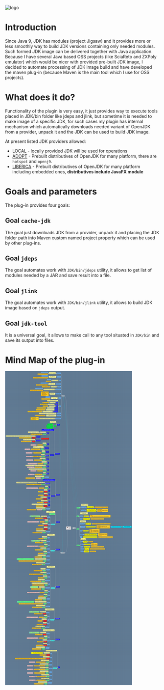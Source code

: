 ![logo](https://raw.githubusercontent.com/raydac/mvn-jlink/master/assets/logo.png)   
# Introduction
Since Java 9, JDK has modules (project Jigsaw) and it provides more or less smoothly way to build JDK versions containing only needed modules. Such formed JDK image can be delivered together with Java application. Because I have several Java based OSS projects (like SciaReto and ZXPoly emulator) which would be nicer with provided pre-built JDK image, I decided to automate processing of JDK image build and have developed the maven plug-in (because Maven is the main tool which I use for OSS projects).

# What does it do?
Functionality of the plugin is very easy, it just provides way to execute tools placed in JDK/bin folder like jdeps and jlink, but sometime it is needed to make image of a specific JDK, for such cases my plugin has internal mechanism which automatically downloads needed variant of OpenJDK from a provider, unpack it and the JDK can be used to build JDK image.   

At present listed JDK providers allowed:
* LOCAL - locally provided JDK will be used for operations
* [ADOPT](https://adoptopenjdk.net/) - Prebuilt distributives of OpenJDK for many platform, there are `hotspot` and `openj9`.
* [LIBERICA](https://www.bell-sw.com/java.html) - Prebuilt distributives of OpenJDK for many platform including embedded ones, __distributives include JavaFX module__

# Goals and parameters
The plug-in provides four goals:

## Goal `cache-jdk`
The goal just downloads JDK from a provider, unpack it and placing the JDK folder path into Maven custom named project property which can be used by other plug-ins.

## Goal `jdeps`
The goal automates work with `JDK/bin/jdeps` utility, it allows to get list of modules needed by a JAR and save result into a file.

## Goal `jlink`
The goal automates work with `JDK/bin/jlink` utility, it allows to build JDK image based on `jdeps` output.

## Goal `jdk-tool`
It is a universal goal, it allows to make call to any tool situated in `JDK/bin` and save its output into files.

# Mind Map of the plug-in
![mindmap](https://raw.githubusercontent.com/raydac/mvn-jlink/master/assets/mindmap.png)
